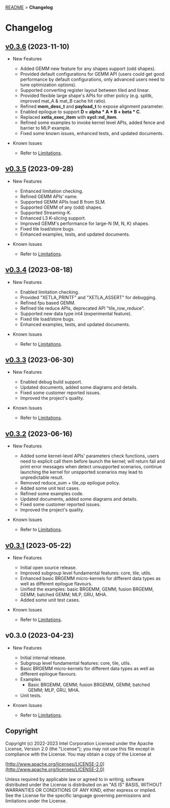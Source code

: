 [README](/README.md) > **Changelog**
# Changelog

## [v0.3.6](https://github.com/intel/xetla/releases/tag/v0.3.6) (2023-11-10)
- New Features
  * Added GEMM new feature for any shapes support (odd shapes).
  * Provided default configurations for GEMM API (users could get good performance by default configurations, only advanced users need to tune optimization options).
  * Supported converting register layout between tiled and linear.
  * Provided flexible large shape's APIs for other policy (e.g. splitk, improved mat_A & mat_B cache hit ratio).
  * Refined **mem_desc_t** and **payload_t** to expose alignment parameter.
  * Enabled epilogue to support **D = alpha * A * B + beta * C**.
  * Replaced **xetla_exec_item** with **sycl::nd_item**.
  * Refined some examples to invoke kernel level APIs, added fence and barrier to MLP example.
  * Fixed some known issues, enhanced tests, and updated documents.

- Known Issues
    - Refer to [Limitations](/media/docs/limitations.md).

## [v0.3.5](https://github.com/intel/xetla/releases/tag/v0.3.5) (2023-09-28)
- New Features
  * Enhanced limitation checking.
  * Refined GEMM APIs’ name.
  * Supported GEMM APIs load B from SLM.
  * Supported GEMM of any (odd) shapes.
  * Supported Streaming-K.
  * Enhanced L3 K-slicing support.
  * Improved GEMM's performance for large-N (M, N, K) shapes.
  * Fixed tile load/store bugs.
  * Enhanced examples, tests, and updated documents.

- Known Issues
    - Refer to [Limitations](/media/docs/limitations.md).

## [v0.3.4](https://github.com/intel/xetla/releases/tag/v0.3.4) (2023-08-18)
- New Features
  * Enabled limitation checking.
  * Provided "XETLA_PRINTF" and "XETLA_ASSERT" for debugging.
  * Refined fpu based GEMM.
  * Refined tile reduce APIs, deprecated API "tile_row_reduce".
  * Supported new data type int4 (experimental feature).
  * Fixed tile load/store bugs.
  * Enhanced examples, tests, and updated documents.

- Known Issues
    - Refer to [Limitations](/media/docs/limitations.md).

 ## [v0.3.3](https://github.com/intel/xetla/releases/tag/v0.3.3) (2023-06-30)
- New Features
  * Enabled debug build support.
  * Updated documents, added some diagrams and details.
  * Fixed some customer reported issues.
  * Improved the project's quality.

- Known Issues
    - Refer to [Limitations](/media/docs/limitations.md).

## [v0.3.2](https://github.com/intel/xetla/releases/tag/v0.3.2) (2023-06-16)
- New Features
  * Added some kernel-level APIs' parameters check functions, users need to explicit call them before launch the kernel; will return fail and print error messages when detect unsupported scenarios, continue launching the kernel for unspported scenarios may lead to unpredictable result.
  * Removed reduce_sum + tile_op epilogue policy.
  * Added some unit test cases.
  * Refined some examples code.
  * Updated documents, added some diagrams and details.
  * Fixed some customer reported issues.
  * Improved the project's quality.

- Known Issues
    - Refer to [Limitations](/media/docs/limitations.md).

## [v0.3.1](https://github.com/intel/xetla/releases/tag/v0.3.1) (2023-05-22)
- New Features
  * Initial open source release.
  * Improved subgroup level fundamental features: core, tile, utils.
  * Enhanced basic BRGEMM micro-kernels for different data types as well as different epilogue flavours.
  * Unified the examples: basic BRGEMM, GEMM; fusion BRGEMM, GEMM; batched GEMM; MLP, GRU, MHA.
  * Added some unit test cases.

- Known Issues
    - Refer to [Limitations](/media/docs/limitations.md).

## v0.3.0 (2023-04-23)
- New Features
  * Initial internal release.
  * Subgroup level fundamental features: core, tile, utils.
  * Basic BRGEMM micro-kernels for different data types as well as different epilogue flavours.
  * Examples
    * Basic BRGEMM, GEMM; fusion BRGEMM, GEMM; batched GEMM; MLP, GRU, MHA.  
  * Unit tests.
  
- Known Issues
    - Refer to [Limitations](/media/docs/limitations.md).

## Copyright

Copyright (c) 2022-2023 Intel Corporation
Licensed under the Apache License, Version 2.0 (the "License");
you may not use this file except in compliance with the License.
You may obtain a copy of the License at

  [http://www.apache.org/licenses/LICENSE-2.0](http://www.apache.org/licenses/LICENSE-2.0)

Unless required by applicable law or agreed to in writing, software
distributed under the License is distributed on an "AS IS" BASIS,
WITHOUT WARRANTIES OR CONDITIONS OF ANY KIND, either express or implied.
See the License for the specific language governing permissions and
limitations under the License.

